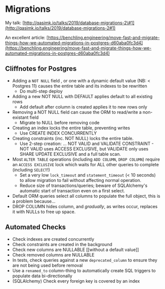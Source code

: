 # Migrations

My talk: [http://qasimk.io/talks/2019/database-migrations-2\#1](http://qasimk.io/talks/2019/database-migrations-2#1)

An excellent article: [https://benchling.engineering/move-fast-and-migrate-things-how-we-automated-migrations-in-postgres-d60aba0fc3d4](https://benchling.engineering/move-fast-and-migrate-things-how-we-automated-migrations-in-postgres-d60aba0fc3d4)

## Cliffnotes for Postgres

* Adding a `NOT NULL` field , or one with a dynamic default value \(NB: &lt; Postgres 11\) causes the entire table and its indexes to be rewritten
  * Do multi-step deploy
* Adding a new NOT NULL with DEFAULT applies default to all existing rows
  * Add default after column is created applies it to new rows only
* Removing a NOT NULL field can cause the ORM to read/write a non-existant field
  * Migrate to NULL before removing code
* Creating an index locks the entire table, preventing writes
  * Use CREATE INDEX CONCURRENTLY
* Creating constraints \(inc. NOT NULL\) locks the entire table.
  * Use 2-step creation: ... NOT VALID and VALIDATE CONSTRAINT - NOT VALID uses ACCESS EXCLUSIVE, but VALIDATE only uses SHARE UPDATE EXCLUSIVE and a full table scan.
* Most `ALTER TABLE` operations \(including `ADD COLUMN`, `DROP COLUMN`\) require an `ACCESS EXCLUSIVE` lock which waits for ALL other queries to complete \(including `SELECT`!\)
  * Set a very low `lock_timeout` and `statement_timeout` \(&lt; 10 seconds\) to allow migration to fail without affecting normal operation.
  * Reduce size of transactions/queries; beware of SQLAlchemy's automatic start of transaction even on a first select.
* Default ORM queries select all columns to populate the full object, this is a problem because...
* DROP COLUMN hides column, and _gradually_, as writes occur, replaces it with NULLs to free up space.

## Automated Checks

* Check indexes are created concurrently
* Check constraints are created in the background
* Check new columns are NULLABLE \[\[without a default value\]\]
* Check removed columns are NULLABLE
* In tests, check queries against a new `deprecated_column` to ensure they are not being used before removal
* Use a `renamed_to` column-thing to automatically create SQL triggers to populate data bi-directionally
* \(SQLAlchemy\) Check every foreign key is covered by an index



